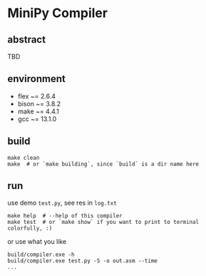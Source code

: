 # MiniPy Compiler

## abstract

TBD

## environment

- flex ~= 2.6.4
- bison ~= 3.8.2
- make ~= 4.4.1
- gcc ~= 13.1.0

## build

```shell
make clean
make  # or `make building`, since `build` is a dir name here
```

## run

use demo `test.py`, see res in `log.txt`

```shell
make help  # --help of this compiler
make test  # or `make show` if you want to print to terminal colorfully, :)
```

or use what you like

```shell
build/compiler.exe -h
build/compiler.exe test.py -S -o out.asm --time
...
```

